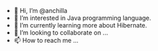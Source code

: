 - 👋 Hi, I’m @anchilla
- 👀 I’m interested in Java programming language.
- 🌱 I’m currently learning more about Hibernate.
- 💞️ I’m looking to collaborate on ...
- 📫 How to reach me ...

<!---
anchilla/anchilla is a ✨ special ✨ repository because its `README.md` (this file) appears on your GitHub profile.
You can click the Preview link to take a look at your changes.
--->
